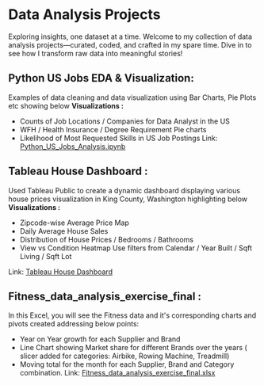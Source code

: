# Data Analysis Projects

Exploring insights, one dataset at a time. Welcome to my collection of data analysis projects—curated, coded, and crafted in my spare time. Dive in to see how I transform raw data into meaningful stories!

## Python US Jobs EDA & Visualization: 
Examples of data cleaning and data visualization using Bar Charts, Pie Plots etc showing below **Visualizations :**
- Counts of Job Locations / Companies for Data Analyst in the US
- WFH / Health Insurance / Degree Requirement Pie charts
- Likelihood of Most Requested Skills in US Job Postings
Link: [Python_US_Jobs_Analysis.ipynb](Python_US_Jobs_Analysis.ipynb)

## Tableau House Dashboard : 
Used Tableau Public to create a dynamic dashboard displaying various house prices visualization in  King County, Washington highlighting below **Visualizations :**
- Zipcode-wise Average Price Map
- Daily Average House Sales
- Distribution of House Prices / Bedrooms / Bathrooms
- View vs Condition Heatmap
Use filters from Calendar / Year Built / Sqft Living / Sqft Lot

Link: [Tableau House Dashboard](https://public.tableau.com/app/profile/george.vadakedath/viz/TableauHouseDashboard/KingCountySales)

## Fitness_data_analysis_exercise_final : 
In this Excel, you will see the Fitness data and it's corresponding charts and pivots created addressing below points:
- Year on Year growth for each  Supplier and Brand
- Line Chart showing Market share for different Brands over the years ( slicer added for categories: Airbike, Rowing Machine, Treadmill)
- Moving total for the month for each Supplier, Brand and Category combination.
Link: [Fitness_data_analysis_exercise_final.xlsx](Fitness_data_analysis_exercise_final.xlsx)
